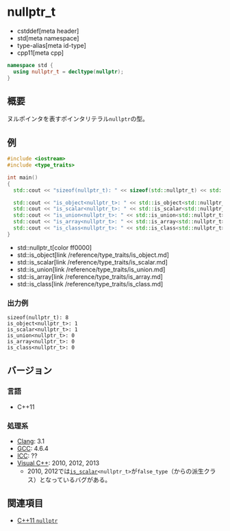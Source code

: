 # nullptr_t
* cstddef[meta header]
* std[meta namespace]
* type-alias[meta id-type]
* cpp11[meta cpp]

```cpp
namespace std {
  using nullptr_t = decltype(nullptr);
}
```

## 概要
ヌルポインタを表すポインタリテラル`nullptr`の型。

## 例
```cpp example
#include <iostream>
#include <type_traits>

int main()
{
  std::cout << "sizeof(nullptr_t): " << sizeof(std::nullptr_t) << std::endl; // sizeof(void*)と同サイズ

  std::cout << "is_object<nullptr_t>: " << std::is_object<std::nullptr_t>::value << std::endl;
  std::cout << "is_scalar<nullptr_t>: " << std::is_scalar<std::nullptr_t>::value << std::endl; // 0 on VS 2010～2012
  std::cout << "is_union<nullptr_t>: " << std::is_union<std::nullptr_t>::value << std::endl;
  std::cout << "is_array<nullptr_t>: " << std::is_array<std::nullptr_t>::value << std::endl;
  std::cout << "is_class<nullptr_t>: " << std::is_class<std::nullptr_t>::value << std::endl;
}
```
* std::nullptr_t[color ff0000]
* std::is_object[link /reference/type_traits/is_object.md]
* std::is_scalar[link /reference/type_traits/is_scalar.md]
* std::is_union[link /reference/type_traits/is_union.md]
* std::is_array[link /reference/type_traits/is_array.md]
* std::is_class[link /reference/type_traits/is_class.md]

### 出力例
```
sizeof(nullptr_t): 8
is_object<nullptr_t>: 1
is_scalar<nullptr_t>: 1
is_union<nullptr_t>: 0
is_array<nullptr_t>: 0
is_class<nullptr_t>: 0
```

## バージョン
### 言語
- C++11

### 処理系
- [Clang](/implementation.md#clang): 3.1
- [GCC](/implementation.md#gcc): 4.6.4
- [ICC](/implementation.md#icc): ??
- [Visual C++](/implementation.md#visual_cpp): 2010, 2012, 2013
	- 2010, 2012では[`is_scalar`](../type_traits/is_scalar.md)`<nullptr_t>`が`false_type`（からの派生クラス）となっているバグがある。


## 関連項目
- [C++11 `nullptr`](/lang/cpp11/nullptr.md)

